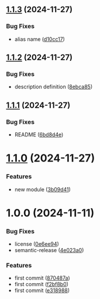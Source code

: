 ## [1.1.3](https://github.com/nstrlabs/tf-aws-cloudtrail/compare/v1.1.2...v1.1.3) (2024-11-27)


### Bug Fixes

* alias name ([d10cc17](https://github.com/nstrlabs/tf-aws-cloudtrail/commit/d10cc17e555a48db3e3cff6c3e0f3df808859bda))

## [1.1.2](https://github.com/nstrlabs/tf-aws-cloudtrail/compare/v1.1.1...v1.1.2) (2024-11-27)


### Bug Fixes

* description definition ([8ebca85](https://github.com/nstrlabs/tf-aws-cloudtrail/commit/8ebca8561c56e620a01b75b5069934f42c477a89))

## [1.1.1](https://github.com/nstrlabs/tf-aws-cloudtrail/compare/v1.1.0...v1.1.1) (2024-11-27)


### Bug Fixes

* README ([6bd8d4e](https://github.com/nstrlabs/tf-aws-cloudtrail/commit/6bd8d4e66dcf09a542ccb6f2b2c64f53b428338d))

# [1.1.0](https://github.com/nstrlabs/tf-aws-cloudtrail/compare/v1.0.0...v1.1.0) (2024-11-27)


### Features

* new module ([3b09d41](https://github.com/nstrlabs/tf-aws-cloudtrail/commit/3b09d41caceccc6ce9cf403e0b1e3f1c271bce57))

# 1.0.0 (2024-11-11)


### Bug Fixes

* license ([0e6ee94](https://github.com/nstrlabs/tf-aws-cloudtrail/commit/0e6ee9498cdfa34776575ff0ed7c78ed18b1dc16))
* semantic-release ([4e023a0](https://github.com/nstrlabs/tf-aws-cloudtrail/commit/4e023a0fee6d4caee55b768379b10106b9d7ba1b))


### Features

* first commit ([870487a](https://github.com/nstrlabs/tf-aws-cloudtrail/commit/870487a3c93591456fab408ce6d10424637ff869))
* first commit ([f2bf8b0](https://github.com/nstrlabs/tf-aws-cloudtrail/commit/f2bf8b05de28ec34b08f4f9e79c7f230ecc71a9d))
* first commit ([e318988](https://github.com/nstrlabs/tf-aws-cloudtrail/commit/e3189883fe4fac5d0251afd698c05eee8acd1411))

